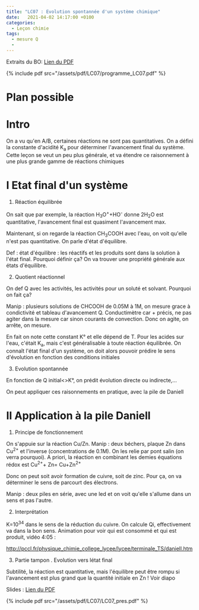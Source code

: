 ```yaml
---
title: "LC07 : Evolution spontannée d'un système chimique"
date:   2021-04-02 14:17:00 +0100
categories:
  - Leçon chimie
tags:
  - mesure Q
  - 
---
```

Extraits du BO:
[Lien du PDF](/assets/pdf/LC07/programme_LC07.pdf)

{% include pdf src="/assets/pdf/LC07/programme_LC07.pdf" %}

# Plan possible
# Intro

On a vu qu'en A/B, certaines réactions ne sont pas quantitatives. On a défini la constante d'acidité K<sub>a</sub> pour déterminer l'avancement final du système.
Cette leçon se veut un peu plus générale, et va étendre ce raisonnement à une plus grande gamme de réactions chimiques
# I Etat final d'un système
1) Réaction équilibrée

On sait que par exemple, la réaction H<sub>3</sub>O<sup>+</sup>+HO<sup>-</sup> donne 2H<sub>2</sub>O est quantitative, l'avancement final est quasiment l'avancement max.

Maintenant, si on regarde la réaction CH<sub>3</sub>COOH avec l'eau, on voit qu'elle n'est pas quantitative. On parle d'état d'équilibre.

Def : état d'équilibre : les réactifs et les produits sont dans la solution à l'état final.
 Pourquoi définir ça? On va trouver une propriété générale aux états d'équilibre.

2) Quotient réactionnel

On def Q avec les activités, les activités pour un soluté et solvant. Pourquoi on fait ça?

Manip : plusieurs solutions de CHCOOH de 0.05M à 1M, on mesure grace à condictivité et tableau d'avancement Q. Conductimètre car + précis, ne pas agiter dans la mesure car sinon courants de convection. Donc on agite, on arrête, on mesure.

En fait on note cette constant K° et elle dépend de T. Pour les acides sur l'eau, c'était K<sub>a</sub>, mais c'est généralisable à toute réaction équilibrée.
On connaît l'état final d'un système, on doit alors pouvoir prédire le sens d'évolution en fonction des conditions initiales

3) Evolution spontannée

En fonction de Q initial<>K°, on prédit évolution directe ou indirecte,...

On peut appliquer ces raisonnements en pratique, avec la pile de Daniell

# II Application à la pile Daniell

1) Principe de fonctionnement

On s'appuie sur la réaction Cu/Zn. 
Manip : deux béchers, plaque Zn dans Cu<sup>2+</sup> et l'inverse (concentrations de 0.1M). On les relie par pont salin (on verra pourquoi). A priori, la réaction en combinant les demies équations rédox est Cu<sup>2+</sup>+ Zn= Cu+Zn<sup>2+</sup>

Donc on peut soit avoir formation de cuivre, soit de zinc. Pour ça, on va déterminer le sens de parcourt des électrons.

Manip : deux piles en série, avec une led et on voit qu'elle s'allume dans un sens et pas l'autre.

2) Interprétation

K=10<sup>34</sup> dans le sens de la réduction du cuivre. On calcule Qi, effectivement va dans la bon sens. Animation pour voir qui est consommé et qui est produit, vidéo 4:05 : 

http://pccl.fr/physique_chimie_college_lycee/lycee/terminale_TS/daniell.htm

3) Partie tampon . Evolution vers létat final

Subtilité, la réaction est quantitative, mais l'équilibre peut être rompu si l'avancement est plus grand que la quantité initiale en Zn ! Voir diapo

Slides : [Lien du PDF](/assets/pdf/LC07/LC07_pres.pdf)

{% include pdf src="/assets/pdf/LC07/LC07_pres.pdf" %}
